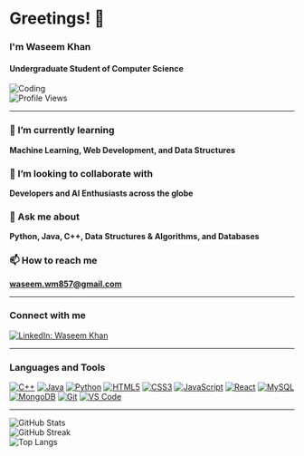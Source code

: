 # Greetings! 👋  
### I'm Waseem Khan  
#### Undergraduate Student of Computer Science  

![Coding](https://camo.githubusercontent.com/ef57c24d79e397b2c7b07d24c4c8720960a08f8d2bb74fb37ad3a1d83eb6ae7f/68747470733a2f2f74682e62696e672e636f6d2f74682f69642f4f49502e6e57515f55354e4b45664e6547435466685f322d4d77486145713f72733d31267069643d496d674465744d61696e)  
![Profile Views](https://komarev.com/ghpvc/?username=waseemkhan&label=Profile%20views&color=0e75b6&style=flat)

---

### 🌱 I’m currently learning  
**Machine Learning, Web Development, and Data Structures**

### 🤝 I’m looking to collaborate with  
**Developers and AI Enthusiasts across the globe**

### 💬 Ask me about  
**Python, Java, C++, Data Structures & Algorithms, and Databases**

### 📫 How to reach me  
**waseem.wm857@gmail.com**

---

### Connect with me  
[![LinkedIn: Waseem Khan](https://img.shields.io/badge/-LinkedIn-blue?style=flat-square&logo=Linkedin&logoColor=white)](https://www.linkedin.com/in/waseem-khan-2839a7227)

---

### Languages and Tools  
[![C++](https://img.shields.io/badge/-C++-00599C?style=flat-square&logo=cplusplus&logoColor=white)](https://www.w3schools.com/cpp/)
[![Java](https://img.shields.io/badge/-Java-007396?style=flat-square&logo=java)](https://www.java.com/)
[![Python](https://img.shields.io/badge/-Python-3776AB?style=flat-square&logo=python)](https://www.python.org/)
[![HTML5](https://img.shields.io/badge/-HTML5-E34F26?style=flat-square&logo=html5)](https://www.w3.org/html/)
[![CSS3](https://img.shields.io/badge/-CSS3-1572B6?style=flat-square&logo=css3)](https://www.w3schools.com/css/)
[![JavaScript](https://img.shields.io/badge/-JavaScript-F7DF1E?style=flat-square&logo=javascript)](https://developer.mozilla.org/en-US/docs/Web/JavaScript)
[![React](https://img.shields.io/badge/-React-61DAFB?style=flat-square&logo=react)](https://reactjs.org/)
[![MySQL](https://img.shields.io/badge/-MySQL-4479A1?style=flat-square&logo=mysql)](https://www.mysql.com/)
[![MongoDB](https://img.shields.io/badge/-MongoDB-47A248?style=flat-square&logo=mongodb)](https://www.mongodb.com/)
[![Git](https://img.shields.io/badge/-Git-F05032?style=flat-square&logo=git)](https://git-scm.com/)
[![VS Code](https://img.shields.io/badge/-VSCode-007ACC?style=flat-square&logo=visual-studio-code)](https://code.visualstudio.com/)

---

![GitHub Stats](https://github-readme-stats.vercel.app/api?username=waseemkhan&show_icons=true&locale=en)  
![GitHub Streak](https://streak-stats.demolab.com?user=waseemkhan&theme=default)  
![Top Langs](https://github-readme-stats.vercel.app/api/top-langs?username=waseemkhan&layout=compact)
